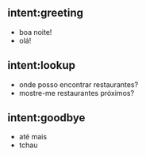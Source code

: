 ## intent:greeting
- boa noite!
- olá!

## intent:lookup
- onde posso encontrar restaurantes?
- mostre-me restaurantes próximos?

## intent:goodbye
- até mais
- tchau